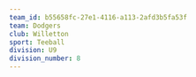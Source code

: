 ```yaml
---
team_id: b55658fc-27e1-4116-a113-2afd3b5fa53f
team: Dodgers
club: Willetton
sport: Teeball
division: U9
division_number: 8
---
```


